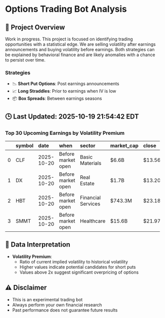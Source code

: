 # Options Trading Bot Analysis

## 🚀 Project Overview
Work in progress. This project is focused on identifying trading opportunities with a statistical edge.
We are selling volatility after earnings announcements and buying volatility before earnings.
Both strategies can be explained by behavioral finance and are likely anomalies with a chance to persist over time.

### Strategies
- 📉 **Short Put Options**: Post earnings announcements
- 📈 **Long Straddles**: Prior to earnings when IV is low
- 📦 **Box Spreads**: Between earnings seasons

## 🕒 Last Updated: 2025-10-19 21:54:42 EDT

### Top 30 Upcoming Earnings by Volatility Premium

|    | symbol   | date       | when               | sector             | market_cap   | close   | hv_current   | iv_current   | vol_premium   |
|---:|:---------|:-----------|:-------------------|:-------------------|:-------------|:--------|:-------------|:-------------|:--------------|
|  0 | CLF      | 2025-10-20 | Before market open | Basic Materials    | $6.6B        | $13.56  | 51.59%       | 74.61%       | 1.45x         |
|  1 | DX       | 2025-10-20 | Before market open | Real Estate        | $1.7B        | $13.20  | nan%         | nan%         | nanx          |
|  2 | HBT      | 2025-10-20 | Before market open | Financial Services | $743.3M      | $23.18  | nan%         | nan%         | nanx          |
|  3 | SMMT     | 2025-10-20 | Before market open | Healthcare         | $15.6B       | $21.97  | nan%         | nan%         | nanx          |

## 📝 Data Interpretation

- **Volatility Premium**: 
  - Ratio of current implied volatility to historical volatility
  - Higher values indicate potential candidates for short puts
  - Values above 2x suggest significant overpricing of options

## ⚠️ Disclaimer
- This is an experimental trading bot
- Always perform your own financial research
- Past performance does not guarantee future results
